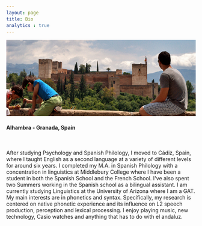 ```yaml
---
layout: page
title: Bio
analytics : true
---
```


<div class="thumbnail">
	<img src="/assets/images/alhambra.jpg" alt="bio image">
	<h4>Alhambra - Granada, Spain</h4>
</div>  <br>
 
After studying Psychology and Spanish Philology, I moved to Cádiz, Spain, where I taught English as a second language at a variety of different levels for around six years. I completed my M.A. in Spanish Philology with a concentration in linguistics at Middlebury College where I have been a student in both the Spanish School and the French School. I've also spent two Summers working in the Spanish school as a bilingual assistant. I am currently studying Linguistics at the University of Arizona where I am a GAT. My main interests are in phonetics and syntax. Specifically, my research is centered on native phonetic experience and its influence on L2 speech production, perception and lexical processing. I enjoy playing music, new technology, Casio watches and anything that has to do with el andaluz.
